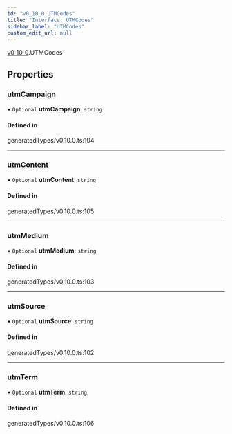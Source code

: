```yaml
---
id: "v0_10_0.UTMCodes"
title: "Interface: UTMCodes"
sidebar_label: "UTMCodes"
custom_edit_url: null
---
```


[v0\_10\_0](../namespaces/v0_10_0.md).UTMCodes

## Properties

### utmCampaign

• `Optional` **utmCampaign**: `string`

#### Defined in

generatedTypes/v0.10.0.ts:104

___

### utmContent

• `Optional` **utmContent**: `string`

#### Defined in

generatedTypes/v0.10.0.ts:105

___

### utmMedium

• `Optional` **utmMedium**: `string`

#### Defined in

generatedTypes/v0.10.0.ts:103

___

### utmSource

• `Optional` **utmSource**: `string`

#### Defined in

generatedTypes/v0.10.0.ts:102

___

### utmTerm

• `Optional` **utmTerm**: `string`

#### Defined in

generatedTypes/v0.10.0.ts:106
